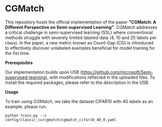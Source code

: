 # CGMatch

This repository hosts the official implementation of the paper **"CGMatch: A Different Perspective on Semi-supervised Learning"**. CGMatch addresses a critical challenge in semi-supervised learning (SSL) where conventional methods struggle with severely limited labeled data (4, 10 and 25 labels per class). In the paper, a new metric known as Count-Gap (CG) is introduced to effectively discover unlabeled examples beneficial for model training for the fist time.

**Prerequisites**

Our implementation builds upon USB (https://github.com/microsoft/Semi-supervised-learning), with modifications reflected in the uploaded files. To install the required packages, please refer to the description in the USB.

**Usage**

To train using CGMatch, we take the dataset CIFAR10 with 40 labels as an example, please run:
```
python train.py --c config/classic_cv/cgmatch/cgmatch_cifar10_40_0.yaml
```
